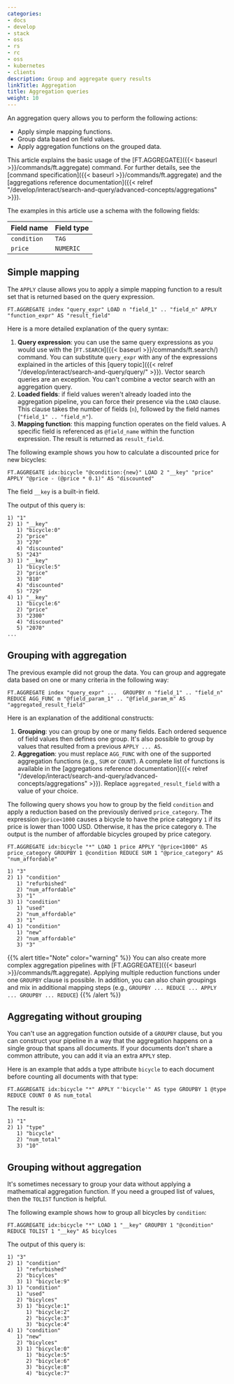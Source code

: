```yaml
---
categories:
- docs
- develop
- stack
- oss
- rs
- rc
- oss
- kubernetes
- clients
description: Group and aggregate query results
linkTitle: Aggregation
title: Aggregation queries
weight: 10
---
```


An aggregation query allows you to perform the following actions:

- Apply simple mapping functions.
- Group data based on field values.
- Apply aggregation functions on the grouped data.

This article explains the basic usage of the [FT.AGGREGATE]({{< baseurl >}}/commands/ft.aggregate) command. For further details, see the [command specification]({{< baseurl >}}/commands/ft.aggregate) and the [aggregations reference documentation]({{< relref "/develop/interact/search-and-query/advanced-concepts/aggregations" >}}).

The examples in this article use a schema with the following fields:

| Field name | Field type |
| ---------- | ---------- |
| `condition` | `TAG` |
| `price` | `NUMERIC` |

## Simple mapping

The `APPLY` clause allows you to apply a simple mapping function to a result set that is returned based on the query expression.

```
FT.AGGREGATE index "query_expr" LOAD n "field_1" .. "field_n" APPLY "function_expr" AS "result_field"
```

Here is a more detailed explanation of the query syntax:

1. **Query expression**: you can use the same query expressions as you would use with the [`FT.SEARCH`]({{< baseurl >}}/commands/ft.search/) command. You can substitute `query_expr` with any of the expressions explained in the articles of this [query topic]({{< relref "/develop/interact/search-and-query/query/" >}}). Vector search queries are an exception. You can't combine a vector search with an aggregation query.
2. **Loaded fields**: if field values weren't already loaded into the aggregation pipeline, you can force their presence via the `LOAD` clause. This clause takes the number of fields (`n`), followed by the field names (`"field_1" .. "field_n"`).
3. **Mapping function**: this mapping function operates on the field values. A specific field is referenced as `@field_name` within the function expression. The result is returned as `result_field`.

The following example shows you how to calculate a discounted price for new bicycles:

```
FT.AGGREGATE idx:bicycle "@condition:{new}" LOAD 2 "__key" "price" APPLY "@price - (@price * 0.1)" AS "discounted"
```

The field `__key` is a built-in field. 

The output of this query is:

```
1) "1"
2) 1) "__key"
   1) "bicycle:0"
   2) "price"
   3) "270"
   4) "discounted"
   5) "243"
3) 1) "__key"
   1) "bicycle:5"
   2) "price"
   3) "810"
   4) "discounted"
   5) "729"
4) 1) "__key"
   1) "bicycle:6"
   2) "price"
   3) "2300"
   4) "discounted"
   5) "2070"
...
```

## Grouping with aggregation

The previous example did not group the data. You can group and aggregate data based on one or many criteria in the following way:

```
FT.AGGREGATE index "query_expr" ...  GROUPBY n "field_1" .. "field_n" REDUCE AGG_FUNC m "@field_param_1" .. "@field_param_m" AS "aggregated_result_field"
```

Here is an explanation of the additional constructs:

1. **Grouping**: you can group by one or many fields. Each ordered sequence of field values then defines one group. It's also possible to group by values that resulted from a previous `APPLY ... AS`.
2. **Aggregation**: you must replace `AGG_FUNC` with one of the supported aggregation functions (e.g., `SUM` or `COUNT`). A complete list of functions is available in the [aggregations reference documentation]({{< relref "/develop/interact/search-and-query/advanced-concepts/aggregations" >}}). Replace `aggregated_result_field` with a value of your choice.

The following query shows you how to group by the field `condition` and apply a reduction based on the previously derived `price_category`. The expression `@price<1000` causes a bicycle to have the price category `1` if its price is lower than 1000 USD. Otherwise, it has the price category `0`. The output is the number of affordable bicycles grouped by price category.

```
FT.AGGREGATE idx:bicycle "*" LOAD 1 price APPLY "@price<1000" AS price_category GROUPBY 1 @condition REDUCE SUM 1 "@price_category" AS "num_affordable"
```

```
1) "3"
2) 1) "condition"
   1) "refurbished"
   2) "num_affordable"
   3) "1"
3) 1) "condition"
   1) "used"
   2) "num_affordable"
   3) "1"
4) 1) "condition"
   1) "new"
   2) "num_affordable"
   3) "3"
```

{{% alert title="Note" color="warning" %}}
You can also create more complex aggregation pipelines with [FT.AGGREGATE]({{< baseurl >}}/commands/ft.aggregate). Applying multiple reduction functions under one `GROUPBY` clause is possible. In addition, you can also chain groupings and mix in additional mapping steps (e.g., `GROUPBY ... REDUCE ... APPLY ... GROUPBY ... REDUCE`)
{{% /alert  %}}


## Aggregating without grouping

You can't use an aggregation function outside of a `GROUPBY` clause, but you can construct your pipeline in a way that the aggregation happens on a single group that spans all documents. If your documents don't share a common attribute, you can add it via an extra `APPLY` step.

Here is an example that adds a type attribute `bicycle` to each document before counting all documents with that type:

```
FT.AGGREGATE idx:bicycle "*" APPLY "'bicycle'" AS type GROUPBY 1 @type REDUCE COUNT 0 AS num_total
```

The result is:

```
1) "1"
2) 1) "type"
   1) "bicycle"
   2) "num_total"
   3) "10"
```

## Grouping without aggregation

It's sometimes necessary to group your data without applying a mathematical aggregation function. If you need a grouped list of values, then the `TOLIST` function is helpful.

The following example shows how to group all bicycles by `condition`:

```
FT.AGGREGATE idx:bicycle "*" LOAD 1 "__key" GROUPBY 1 "@condition" REDUCE TOLIST 1 "__key" AS bicylces
```

The output of this query is:

```
1) "3"
2) 1) "condition"
   1) "refurbished"
   2) "bicylces"
   3) 1) "bicycle:9"
3) 1) "condition"
   1) "used"
   2) "bicylces"
   3) 1) "bicycle:1"
      1) "bicycle:2"
      2) "bicycle:3"
      3) "bicycle:4"
4) 1) "condition"
   1) "new"
   2) "bicylces"
   3) 1) "bicycle:0"
      1) "bicycle:5"
      2) "bicycle:6"
      3) "bicycle:8"
      4) "bicycle:7"
```